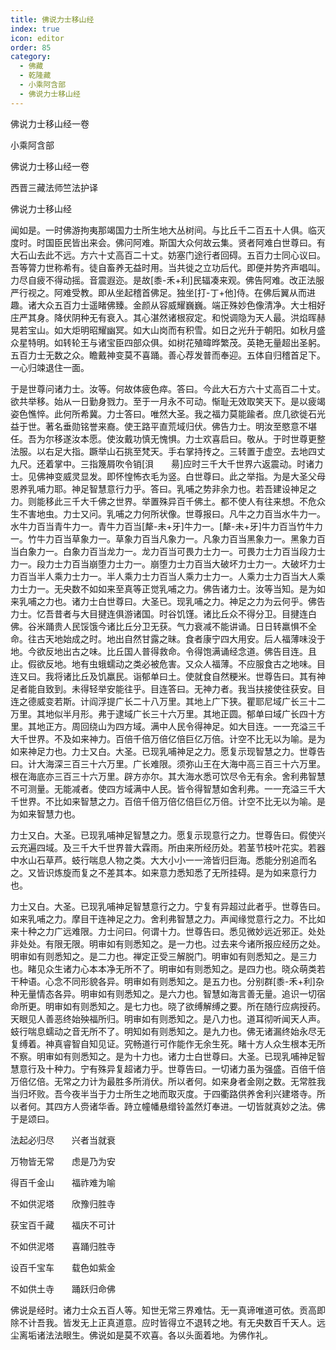```yaml
---
title: 佛说力士移山经
index: true
icon: editor
order: 85
category:
  - 佛藏
  - 乾隆藏
  - 小乘阿含部
  - 佛说力士移山经
---
```


佛说力士移山经一卷  

小乘阿含部  

佛说力士移山经一卷  

西晋三藏法师竺法护译  

佛说力士移山经  

闻如是。一时佛游拘夷那竭国力士所生地大丛树间。与比丘千二百五十人俱。临灭度时。时国臣民皆出来会。佛问阿难。斯国大众何故云集。贤者阿难白世尊曰。有大石山去此不远。方六十丈高百二十丈。妨塞门途行者回碍。五百力士同心议曰。吾等膂力世称希有。徒自畜养无益时用。当共徙之立功后代。即便并势齐声唱叫。力尽自疲不得动摇。音震遐迩。是故[黍-禾+利]民辐凑来观。佛告阿难。改正法服严行视之。阿难受教。即从坐起稽首佛足。独坐[打-丁+他]侍。在佛后翼从而进趣。诸大众五百力士遥睹佛臻。金颜从容威耀巍巍。端正殊妙色像清净。大士相好庄严其身。降伏阴种无有衰入。其心湛然诸根寂定。和悦调隐为天人最。洪焰晖赫晃若宝山。如大炬明昭耀幽冥。如大山岗而有积雪。如日之光升于朝阳。如秋月盛众星特明。如转轮王与诸宝臣四部众俱。如树花殖暐晔繁茂。英艳无量超出圣躬。五百力士无数之众。瞻戴神变莫不喜踊。善心荐发普而奉迎。五体自归稽首足下。一心归竦退住一面。  

于是世尊问诸力士。汝等。何故体疲色瘁。答曰。今此大石方六十丈高百二十丈。欲共举移。始从一日勤身戮力。至于一月永不可动。惭耻无效取笑天下。是以疲竭姿色憔悴。此何所希冀。力士答曰。唯然大圣。我之福力莫能踰者。庶几欲徙石光益于世。著名垂勋铭誉来裔。使王路平直荒域归伏。佛告力士。明汝至愍意不堪任。吾为尔移遂汝本愿。使汝戴功慎无愧惧。力士欢喜启曰。敬从。于时世尊更整法服。以右足大指。蹶举山石挑至梵天。手右掌持抟之。三转置于虚空。去地四丈九尺。还着掌中。三指篾屑吹令销[浿　　昜]应时三千大千世界六返震动。时诸力士。见佛神变威灵显发。即怀惶怖衣毛为竖。白世尊曰。此之举指。为是大圣父母恩养乳哺力耶。神足智慧意行力乎。答曰。乳哺之势非余力也。若吾建设神足之力。则能移此三千大千佛之世界。举置殊异百千佛土。都不使人有往来想。不危众生不害地虫。力士又问。乳哺之力何所状像。世尊报曰。凡牛之力百当水牛力一。水牛力百当青牛力一。青牛力百当[犛-未+牙]牛力一。[犛-未+牙]牛力百当竹牛力一。竹牛力百当草象力一。草象力百当凡象力一。凡象力百当黑象力一。黑象力百当白象力一。白象力百当龙力一。龙力百当可畏力士力一。可畏力士力百当段力士力一。段力士力百当崩堕力士力一。崩堕力士力百当大破坏力士力一。大破坏力士力百当半人乘力士力一。半人乘力士力百当人乘力士力一。人乘力士力百当大人乘力士力一。无央数不如如来至真等正觉乳哺之力。佛告诸力士。汝等当知。是为如来乳哺之力也。诸力士白世尊曰。大圣已。现乳哺之力。神足之力为云何乎。佛告力士。忆吾昔者与大目揵连俱游诸国。时谷饥馑。诸比丘众不得分卫。目揵连白佛。谷米踊贵人民馁饿今诸比丘分卫无获。气力衰减不能讲诵。日日转羸惧不全命。往古天地始成之时。地出自然甘露之昧。食者康宁四大用安。后人福薄味没于地。今欲反地出古之味。比丘国人普得救命。令得饱满诵经念道。佛告目连。且止。假欲反地。地有虫蛾蠕动之类必被危害。又众人福薄。不应服食古之地味。目连又曰。我将诸比丘及饥羸民。诣郁单曰土。使就食自然粳米。世尊告曰。其有神足者能自致到。未得轻举安能往乎。目连答曰。无神力者。我当扶接使往获安。目连之德威变若斯。计阎浮提广长二十八万里。其地上广下狭。瞿耶尼域广长三十二万里。其地似半月形。弗于逮域广长三十六万里。其地正圆。郁单曰域广长四十方里。其地正方。周回绕山为四方域。满中人民令得神足。如大目连。一一充溢三千大千世界。不及如来神力。百倍千倍万倍亿倍巨亿万倍。计空不比无以为喻。是为如来神足力也。力士又白。大圣。已现乳哺神足之力。愿复示现智慧之力。世尊告曰。计大海深三百三十六万里。广长难限。须弥山王在大海中高三百三十六万里。根在海底亦三百三十六万里。辟方亦尔。其大海水悉可饮尽令无有余。舍利弗智慧不可测量。无能减者。使四方域满中人民。皆令得智慧如舍利弗。一一充溢三千大千世界。不比如来智慧之力。百倍千倍万倍亿倍巨亿万倍。计空不比无以为喻。是为如来智慧力也。  

力士又白。大圣。已现乳哺神足智慧之力。愿复示现意行之力。世尊告曰。假使兴云充遍四域。及三千大千世界普大霖雨。所由来所经历处。若茎节枝叶花实。若器中水山石草芦。蚑行喘息人物之类。大大小小一一渧皆归巨海。悉能分别追而名之。又皆识炼旋而复之不差其本。如来意力悉知悉了无所挂碍。是为如来意行力也。  

力士又白。大圣。已现乳哺神足智慧意行之力。宁复有异超过此者乎。世尊告曰。如来乳哺之力。摩目干连神足之力。舍利弗智慧之力。声闻缘觉意行之力。不比如来十种之力广远难限。力士问曰。何谓十力。世尊告曰。悉见微妙远近邪正。处处非处处。有限无限。明审如有则悉知之。是一力也。过去来今诸所报应经历之处。明审如有则悉知之。是二力也。禅定正受三解脱门。明审如有则悉知之。是三力也。睹见众生诸力心本本净无所不了。明审如有则悉知之。是四力也。晓众萌类若干种语。心念不同形貌各异。明审如有则悉知之。是五力也。分别群[黍-禾+利]杂种无量情态各异。明审如有则悉知之。是六力也。智慧如海言善无量。追识一切宿命所更。明审如有则悉知之。是七力也。晓了欲缚解缚之要。所在随行应病授药。天眼见人善恶终始殃福所归。明审如有则悉知之。是八力也。道耳彻听闻天人声。蚑行喘息蠕动之音无所不了。明知如有则悉知之。是九力也。佛无诸漏终始永尽无复缚着。神真睿智自知见证。究畅道行可作能作无余生死。睹十方人众生根本无所不察。明审如有则悉知之。是为十力也。诸力士白世尊曰。大圣。已现乳哺神足智慧意行及十种力。宁有殊异复超诸力乎。世尊告曰。一切诸力虽为强盛。百倍千倍万倍亿倍。无常之力计为最胜多所消伏。所以者何。如来身者金刚之数。无常胜我当归坏败。吾今夜半当于力士所生之地而取灭度。于四衢路供养舍利兴建塔寺。所以者何。其四方人赍诸华香。跱立幢幡悬缯铃盖然灯奉进。一切皆就真妙之法。佛于是颂曰。  

法起必归尽　　兴者当就衰  

万物皆无常　　虑是乃为安  

得百千金山　　福祚难为喻  

不如供泥塔　　欣豫归胜寺  

获宝百千藏　　福庆不可计  

不如供泥塔　　喜踊归胜寺  

设百千宝车　　载色如紫金  

不如供土寺　　踊跃归命佛  

佛说是经时。诸力士众五百人等。知世无常三界难怙。无一真谛唯道可依。贡高即除不计吾我。皆发无上正真道意。应时皆得立不退转之地。有无央数百千天人。远尘离垢诸法法眼生。佛说如是莫不欢喜。各以头面着地。为佛作礼。  

